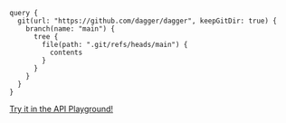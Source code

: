```gql
query {
  git(url: "https://github.com/dagger/dagger", keepGitDir: true) {
    branch(name: "main") {
      tree {
        file(path: ".git/refs/heads/main") {
          contents
        }
      }
    }
  }
}
```

<a href="https://play.dagger.cloud/playground/SlOyDOLjhja" target="_blank">Try it in the API Playground!</a>
